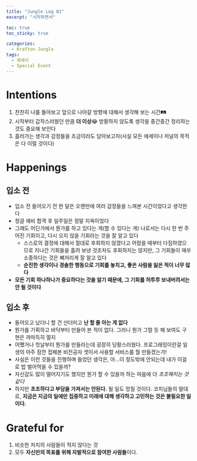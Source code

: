 ```yaml
---
title: "Jungle Log 01"
excerpt: "시작하면서"

toc: true
toc_sticky: true

categories:
  - Krafton Jungle
tags:
  - 에세이
  - Special Event
---
```

# Intentions

1. 찬찬히 나를 돌아보고 앞으로 나아갈 방향에 대해서 생각해 보는 시간🛤️
2. 시작부터 갑작스러웠던 만큼 **더 이상**😂 방황하지 않도록 생각을 중간중간 정리하는 것도 중요해 보인다
3. 흘러가는 생각과 감정들을 조금이라도 담아보고자(사실 모든 에세이나 저널의 목적은 다 이럴 것이다)

# Happenings

## 입소 전

- 입소 전 들어오기 전 한 달은 오랜만에 여러 감정들을 느껴본 시간이었다고 생각한다
- 정글 예비 합격 후 일주일은 정말 지옥이었다
- 그래도 어딘가에서 뭔가를 하고 있다는 게(할 수 있다는 게) 나로서는 다시 한 번 주어진 기회이고, 다시 오지 않을 기회라는 것을 잘 알고 있다
    - 스스로의 결정에 대해서 절대로 후회하지 않겠다고 어렸을 때부터 다짐하였으므로 지나간 기회들을 흘려 보낸 것조차도 후회하지는 않지만, 그 기회들이 매우 소중하다는 것은 뼈저리게 잘 알고 있다
    - **순진한 생각이나 경솔한 행동으로 기회를 놓치고, 좋은 사람을 잃은 적이 너무 많다**
- **모든 기회 하나하나가 중요하다는 것을 알기 때문에, 그 기회를 허투루 보내버려서는 안 될 것이다**

## 입소 후

- 들어오고 났더니 할 건 산더미고 **난 할 줄 아는 게 없다**
- 뭔가를 기획하고 바닥부터 만들어 본 적이 없다. 그러니 뭔가 그럴 듯 해 보여도 구현은 까마득히 멀지
- 어쨌거나 첫날부터 뭔가를 만들라는데 굉장히 당황스러웠다. 프로그래밍이란걸 일생의 아주 잠깐 접해본 비전공자 셋이서 사용할 서비스를 뭘 만들겠는가!
- 사실은 이런 것들을 진행하며 들었던 생각은, 아…이 정도밖에 안되는데 내가 이걸로 밥 벌어먹을 수 있을까?
- 자신감도 많이 떨어지기도 했지만 뭔가 할 수 있을까 하는 마음에 더 *초조해지는 것 같다*
- 하지만 **초조하다고 부담을 가져서는 안된다.** 될 일도 망칠 것이다. 코치님들의 말대로, **지금은 지금의 일에만 집중하고 미래에 대해 생각하고 고민하는 것은 불필요한 일이다.**

# Grateful for

1. 비슷한 처지의 사람들이 적지 않다는 것
2.  모두 **자신만의 목표를 위해 자발적으로 참여한 사람들**이다.
